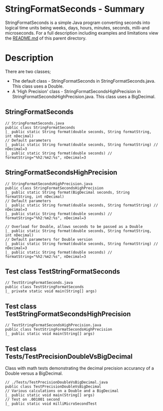 # StringFormatSeconds - Summary

StringFormatSeconds is a simple Java program converting seconds into 
logical time units being weeks, days, hours, minutes, seconds, 
milli-and microseconds. For a full description including examples and 
limitations view the [README.md](https://github.com/remivisser/strfseconds/blob/main/README.md) 
of this parent directory.

# Description

There are two classes;
- The default class - StringFormatSeconds in StringFormatSeconds.java. This class uses a Double.
- A 'High Precision' class - StringFormatSecondsHighPrecision in 
StringFormatSecondsHighPrecision.java. This class uses a BigDecimal. 

## StringFormatSeconds
```
// StringFormatSeconds.java
public class StringFormatSeconds
|_ public static String format(double seconds, String formatString, int nDecimal)
// Default parameters
|_ public static String format(double seconds, String formatString) // nDecimal=3 
|_ public static String format(double seconds) // formatString="%h2:%m2:%s", nDecimal=3 
```

## StringFormatSecondsHighPrecision
```
// StringFormatSecondsHighPrecision.java
public class StringFormatSecondsHighPrecision
|_ public static String format(BigDecimal seconds, String formatString, int nDecimal)
// Default parameters
|_ public static String format(double seconds, String formatString) // nDecimal=3 
|_ public static String format(double seconds) // formatString="%h2:%m2:%s", nDecimal=3 

// Overload for Double, allows seconds to be passed as a Double 
|_ public static String format(double seconds, String formatString, int nDecimal)
// Default parameters for Double version 
|_ public static String format(double seconds, String formatString) // nDecimal=3 
|_ public static String format(double seconds) // formatString="%h2:%m2:%s", nDecimal=3 
```

## Test class TestStringFormatSeconds
```
// TestStringFormatSeconds.java
public class TestStringFormatSeconds
|_ private static void main(String[] args)
```

## Test class TestStringFormatSecondsHighPrecision
```
// TestStringFormatSecondsHighPrecision.java
public class TestStringFormatSecondsHighPrecision
|_ public static void main(String[] args)
```

## Test class Tests/TestPrecisionDoubleVsBigDecimal
Class with math tests demonstrating the decimal precision accurancy of 
a Double versus a BigDecimal.
```
// ./Tests/TestPrecisionDoubleVsBigDecimal.java
public class TestPrecisionDoubleVsBigDecimal
// Various calculations on a Double and a BigDecimal
|_ public static void main(String[] args)
// Test on .001001 second
|_ public static void milliMicroSecondTest
```
